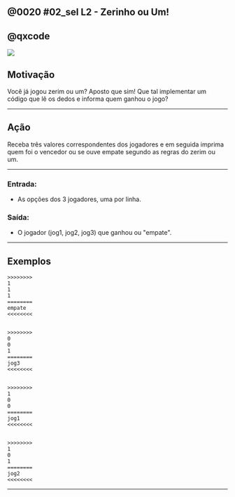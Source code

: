 ## @0020 #02_sel L2 - Zerinho ou Um!
## @qxcode

![](capa.jpg)

## Motivação

Você já jogou zerim ou um? Aposto que sim!
Que tal implementar um código que lê os dedos e informa quem ganhou o jogo?

---

## Ação

Receba três valores correspondentes dos jogadores e em seguida imprima quem foi o vencedor ou se ouve empate segundo as regras do zerim ou um.

---
### Entrada:

* As opções dos 3 jogadores, uma por linha.

### Saída:

* O jogador (jog1, jog2, jog3) que ganhou ou "empate".

---

## Exemplos
```
>>>>>>>>
1
1
1
========
empate
<<<<<<<<


>>>>>>>>
0
0
1
========
jog3
<<<<<<<<


>>>>>>>>
1
0
0
========
jog1
<<<<<<<<


>>>>>>>>
1
0
1
========
jog2
<<<<<<<<
```

---

<!---
>>>>>>>>

1
1
1
========
empate
<<<<<<<<


>>>>>>>>

1
0
0
========
jog1
<<<<<<<<


>>>>>>>>

1
0
1
========
jog2
<<<<<<<<


>>>>>>>>

1
1
0
========
jog3
<<<<<<<<


>>>>>>>>

0
1
0
========
jog2
<<<<<<<<


>>>>>>>>

0
1
1
========
jog1
<<<<<<<<


>>>>>>>>

0
0
1
========
jog3
<<<<<<<<


>>>>>>>>

0
0
0
========
empate
<<<<<<<<

--->